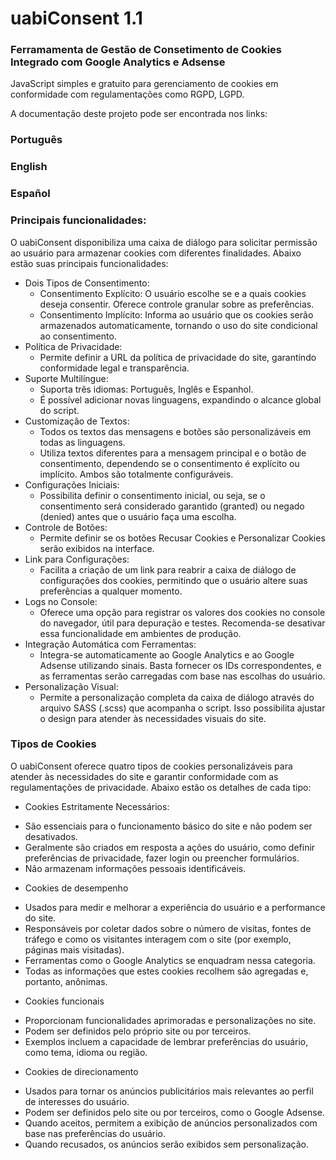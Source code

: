 # uabiConsent 1.1

### Ferramamenta de Gestão de Consetimento de Cookies Integrado com Google Analytics e Adsense

JavaScript simples e gratuito para gerenciamento de cookies em conformidade com regulamentações como RGPD, LGPD.

A documentação deste projeto pode ser encontrada nos links:

### Português

### English

### Español


### Principais funcionalidades:

O uabiConsent disponibiliza uma caixa de diálogo para solicitar permissão ao usuário para armazenar cookies com diferentes finalidades. Abaixo estão suas principais funcionalidades:

- Dois Tipos de Consentimento:
   * Consentimento Explícito: O usuário escolhe se e a quais cookies deseja consentir. Oferece controle granular sobre as preferências.
   * Consentimento Implícito: Informa ao usuário que os cookies serão armazenados automaticamente, tornando o uso do site condicional ao consentimento.
- Política de Privacidade:
   * Permite definir a URL da política de privacidade do site, garantindo conformidade legal e transparência.
- Suporte Multilíngue:
   * Suporta três idiomas: Português, Inglês e Espanhol.
   * É possível adicionar novas linguagens, expandindo o alcance global do script.
- Customização de Textos:
   * Todos os textos das mensagens e botões são personalizáveis em todas as linguagens.
   * Utiliza textos diferentes para a mensagem principal e o botão de consentimento, dependendo se o consentimento é explícito ou implícito. Ambos são totalmente configuráveis.
- Configurações Iniciais:
   * Possibilita definir o consentimento inicial, ou seja, se o consentimento será considerado garantido (granted) ou negado (denied) antes que o usuário faça uma escolha.
- Controle de Botões:
   * Permite definir se os botões Recusar Cookies e Personalizar Cookies serão exibidos na interface.
- Link para Configurações:
   * Facilita a criação de um link para reabrir a caixa de diálogo de configurações dos cookies, permitindo que o usuário altere suas preferências a qualquer momento.
- Logs no Console:
   * Oferece uma opção para registrar os valores dos cookies no console do navegador, útil para depuração e testes. Recomenda-se desativar essa funcionalidade em ambientes de produção.
- Integração Automática com Ferramentas:
   * Integra-se automaticamente ao Google Analytics e ao Google Adsense utilizando sinais. Basta fornecer os IDs correspondentes, e as ferramentas serão carregadas com base nas escolhas do usuário.
- Personalização Visual:
   * Permite a personalização completa da caixa de diálogo através do arquivo SASS (.scss) que acompanha o script. Isso possibilita ajustar o design para atender às necessidades visuais do site.

### Tipos de Cookies

O uabiConsent oferece quatro tipos de cookies personalizáveis para atender às necessidades do site e garantir conformidade com as regulamentações de privacidade. Abaixo estão os detalhes de cada tipo:

- Cookies Estritamente Necessários:
 * São essenciais para o funcionamento básico do site e não podem ser desativados.
 * Geralmente são criados em resposta a ações do usuário, como definir preferências de privacidade, fazer login ou preencher formulários.
 * Não armazenam informações pessoais identificáveis.
- Cookies de desempenho
 * Usados para medir e melhorar a experiência do usuário e a performance do site.
 * Responsáveis por coletar dados sobre o número de visitas, fontes de tráfego e como os visitantes interagem com o site (por exemplo, páginas mais visitadas).
 * Ferramentas como o Google Analytics se enquadram nessa categoria.
 * Todas as informações que estes cookies recolhem são agregadas e, portanto, anônimas.
- Cookies funcionais
 * Proporcionam funcionalidades aprimoradas e personalizações no site.
 * Podem ser definidos pelo próprio site ou por terceiros.
 * Exemplos incluem a capacidade de lembrar preferências do usuário, como tema, idioma ou região.
- Cookies de direcionamento
 * Usados para tornar os anúncios publicitários mais relevantes ao perfil de interesses do usuário.
 * Podem ser definidos pelo site ou por terceiros, como o Google Adsense.
 * Quando aceitos, permitem a exibição de anúncios personalizados com base nas preferências do usuário.
 * Quando recusados, os anúncios serão exibidos sem personalização.
